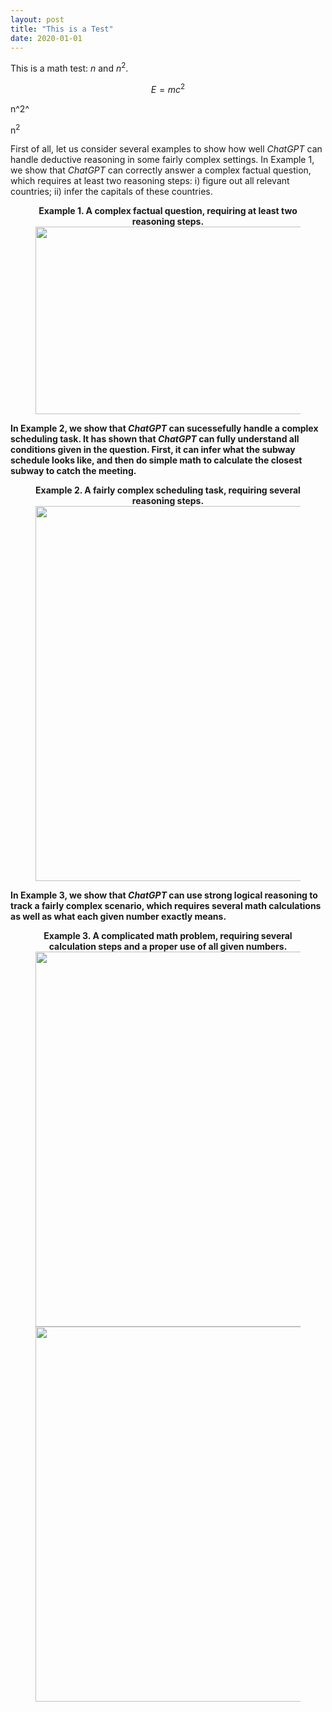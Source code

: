 ```yaml
---
layout: post
title: "This is a Test"
date: 2020-01-01 
---
```


This is a math test: $n$ and $n^2$.

$$ E = m c^2 $$

n^2^

n<sup>2</sup>


First of all, let us consider several examples to show how well *ChatGPT* can handle deductive reasoning in some fairly complex settings. In Example 1, we show that *ChatGPT* can correctly answer a complex factual question, which requires at least two reasoning steps: i) figure out all relevant countries; ii) infer the capitals of these countries. 

<figure align="center">
<figcaption> <strong> Example 1. A complex factual question, requiring at least two reasoning steps.
  </figcaption>
  <img src="{{site.url}}/figures/logic-reasoning-complex-factual-question.png" width="600" height="300" alt> 
</figure>

In Example 2, we show that *ChatGPT* can sucessefully handle a complex scheduling task. It has shown that *ChatGPT* can fully understand all conditions given in the question. First, it can infer what the subway schedule looks like, and then do simple math to calculate the closest subway to catch the meeting. 
<figure align="center">
<figcaption> <strong> Example 2. A fairly complex scheduling task, requiring several reasoning steps.
  </figcaption> 
  <img src="{{site.url}}/figures/logic-reasoning-morning-subway.png" width="600" alt> 
</figure>

In Example 3, we show that *ChatGPT* can use strong logical reasoning to track a fairly complex scenario, which requires several math calculations as well as what each given number exactly means. 
<figure align="center">
 <figcaption> <strong> Example 3. A complicated math problem, requiring several calculation steps and  a proper use of all given numbers. 
  </figcaption>
  <img src="{{site.url}}/figures/logic-reasoning-school-bus.png" width="600"  alt> 
  <img src="{{site.url}}/figures/logic-reasoning-school-bus-over-capacilty.png" width="600" alt> 
</figure>

